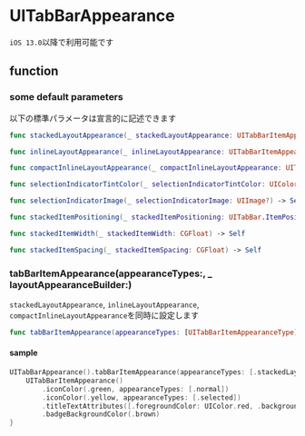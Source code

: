 # UITabBarAppearance

`iOS 13.0`以降で利用可能です

## function

### some default parameters

以下の標準パラメータは宣言的に記述できます

```swift
func stackedLayoutAppearance(_ stackedLayoutAppearance: UITabBarItemAppearance) -> Self

func inlineLayoutAppearance(_ inlineLayoutAppearance: UITabBarItemAppearance) -> Self

func compactInlineLayoutAppearance(_ compactInlineLayoutAppearance: UITabBarItemAppearance) -> Self

func selectionIndicatorTintColor(_ selectionIndicatorTintColor: UIColor?) -> Self

func selectionIndicatorImage(_ selectionIndicatorImage: UIImage?) -> Self

func stackedItemPositioning(_ stackedItemPositioning: UITabBar.ItemPositioning) -> Self

func stackedItemWidth(_ stackedItemWidth: CGFloat) -> Self

func stackedItemSpacing(_ stackedItemSpacing: CGFloat) -> Self
```

### tabBarItemAppearance(appearanceTypes:, _ layoutAppearanceBuilder:)

`stackedLayoutAppearance`, `inlineLayoutAppearance`, `compactInlineLayoutAppearance`を同時に設定します

```swift
func tabBarItemAppearance(appearanceTypes: [UITabBarItemAppearanceType] = UITabBarItemAppearanceType.allCases, _ layoutAppearanceBuilder: (() -> UITabBarItemAppearance)) -> Self
```

#### sample

```swift
UITabBarAppearance().tabBarItemAppearance(appearanceTypes: [.stackedLayoutAppearance, .inlineLayoutAppearance]) {
    UITabBarItemAppearance()
        .iconColor(.green, appearanceTypes: [.normal])
        .iconColor(.yellow, appearanceTypes: [.selected])
        .titleTextAttributes([.foregroundColor: UIColor.red, .backgroundColor: UIColor.white])
        .badgeBackgroundColor(.brown)
}
```